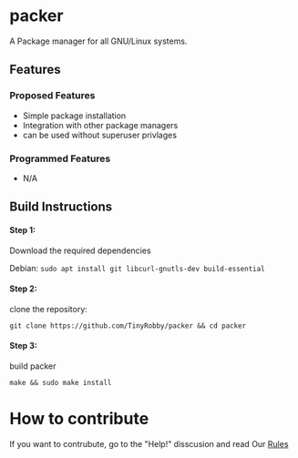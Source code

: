 # packer

A Package manager for all GNU/Linux systems.

## Features

### Proposed Features
  * Simple package installation
  * Integration with other package managers
  * can be used without superuser privlages

### Programmed Features
  * N/A

## Build Instructions

#### Step 1:
  Download the required dependencies
  
  Debian: ``sudo apt install git libcurl-gnutls-dev build-essential``
  
#### Step 2: 
   clone the repository:
   
   ``git clone https://github.com/TinyRobby/packer && cd packer``
   
#### Step 3:
  build packer
  
  ``make && sudo make install``
  
# How to contribute
  
  If you want to contrubute, go to the "Help!" disscusion and read Our [Rules](https://github.com/TinyRobby/packer/blob/main/CONTRIBUTE.md)
